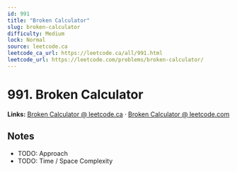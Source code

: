 ```yaml
--- 
id: 991
title: "Broken Calculator"
slug: broken-calculator
difficulty: Medium
lock: Normal
source: leetcode.ca
leetcode_ca_url: https://leetcode.ca/all/991.html
leetcode_url: https://leetcode.com/problems/broken-calculator/
---
```


# 991. Broken Calculator

**Links:** [Broken Calculator @ leetcode.ca](https://leetcode.ca/all/991.html) · [Broken Calculator @ leetcode.com](https://leetcode.com/problems/broken-calculator/)

## Notes
- TODO: Approach
- TODO: Time / Space Complexity
